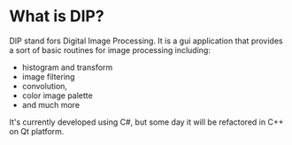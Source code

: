 # What is DIP?
DIP stand fors Digital Image Processing. It is a gui application that provides a sort of basic routines for  image processing including:
- histogram and transform 
- image filtering 
- convolution, 
- color image palette 
- and much more

It's currently developed using C#, but some day it will be refactored in C++ on Qt platform.